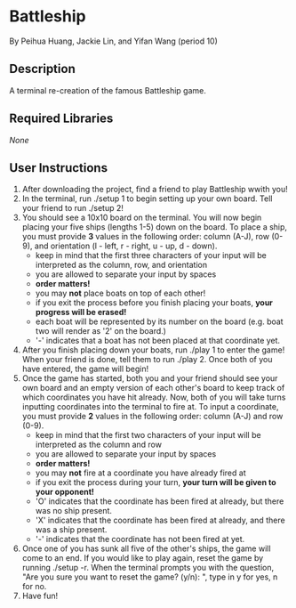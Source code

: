 # Battleship
By Peihua Huang, Jackie Lin, and Yifan Wang (period 10)

## Description
A terminal re-creation of the famous Battleship game.

## Required Libraries
*None*

## User Instructions 
1. After downloading the project, find a friend to play Battleship wwith you!
2. In the terminal, run ./setup 1 to begin setting up your own board. Tell your friend to run ./setup 2!
3. You should see a 10x10 board on the terminal. You will now begin placing your five ships (lengths 1-5) down on the board. To place a ship, you must provide **3** values in the following order: column (A-J), row (0-9), and orientation (l - left, r - right, u - up, d - down). 
    - keep in mind that the first three characters of your input will be interpreted as the column, row, and orientation
    - you are allowed to separate your input by spaces
    - **order matters!** 
    - you may **not** place boats on top of each other!
    - if you exit the process before you finish placing your boats, **your progress will be erased!**
    - each boat will be represented by its number on the board (e.g. boat two will render as '2' on the board.)
    - '-' indicates that a boat has not been placed at that coordinate yet. 
4. After you finish placing down your boats, run ./play 1 to enter the game! When your friend is done, tell them to run ./play 2. Once both of you have entered, the game will begin!
5. Once the game has started, both you and your friend should see your own board and an empty version of each other's board to keep track of which coordinates you have hit already. Now, both of you will take turns inputting coordinates into the terminal to fire at. To input a coordinate, you must provide **2** values in the following order: column (A-J) and row (0-9).
    - keep in mind that the first two characters of your input will be interpreted as the column and row
    - you are allowed to separate your input by spaces
    - **order matters!**
    - you may **not** fire at a coordinate you have already fired at
    - if you exit the process during your turn, **your turn will be given to your opponent!**
    - 'O' indicates that the coordinate has been fired at already, but there was no ship present.
    - 'X' indicates that the coordinate has been fired at already, and there was a ship present.
    - '-' indicates that the coordinate has not been fired at yet. 
6. Once one of you has sunk all five of the other's ships, the game will come to an end. If you would like to play again, reset the game by running ./setup -r. When the terminal prompts you with the question, "Are you sure you want to reset the game? (y/n): ", type in y for yes, n for no. 
7. Have fun!
